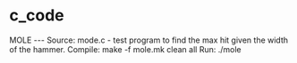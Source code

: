 # c_code
MOLE ---
Source: mode.c - test program to find the max hit given the width of the hammer. 
Compile: make -f mole.mk clean all
Run: ./mole


